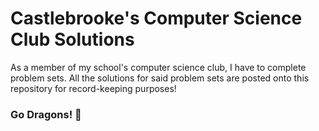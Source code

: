 # Castlebrooke's Computer Science Club Solutions 

As a member of my school's computer science club, I have to complete problem sets. All the solutions for said problem sets are posted onto this repository for record-keeping purposes!

### Go Dragons! 🐉
